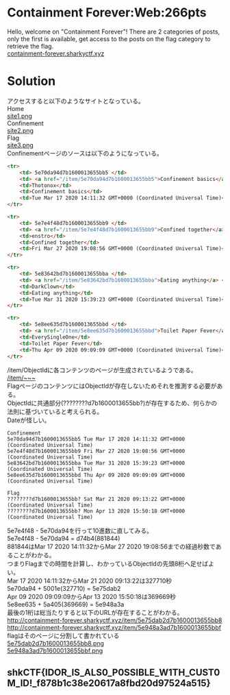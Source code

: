 # Containment Forever:Web:266pts
Hello, welcome on "Containment Forever"! There are 2 categories of posts, only the first is available, get access to the posts on the flag category to retrieve the flag.  
[containment-forever.sharkyctf.xyz](http://containment-forever.sharkyctf.xyz)  

# Solution
アクセスすると以下のようなサイトとなっている。  
Home  
[site1.png](site/site1.png)  
Confinement  
[site2.png](site/site2.png)  
Flag  
[site3.png](site/site3.png)  
Confinementページのソースは以下のようになっている。  
```html
<tr>
    <td> 5e70da94d7b1600013655bb5 </td>
    <td> <a href="/item/5e70da94d7b1600013655bb5">Confinement basics</a> </td>
    <td>Thotonox</td>
    <td>Confinement basics</td>
    <td>Tue Mar 17 2020 14:11:32 GMT+0000 (Coordinated Universal Time)</td>
</tr>

<tr>
    <td> 5e7e4f48d7b1600013655bb9 </td>
    <td> <a href="/item/5e7e4f48d7b1600013655bb9">Confined together</a> </td>
    <td>enstro</td>
    <td>Confined together</td>
    <td>Fri Mar 27 2020 19:08:56 GMT+0000 (Coordinated Universal Time)</td>
</tr>

<tr>
    <td> 5e83642bd7b1600013655bba </td>
    <td> <a href="/item/5e83642bd7b1600013655bba">Eating anything</a> </td>
    <td>DarkClown</td>
    <td>Eating anything</td>
    <td>Tue Mar 31 2020 15:39:23 GMT+0000 (Coordinated Universal Time)</td>
</tr>

<tr>
    <td> 5e8ee635d7b1600013655bbd </td>
    <td> <a href="/item/5e8ee635d7b1600013655bbd">Toilet Paper Fever</a> </td>
    <td>EverySingleOne</td>
    <td>Toilet Paper Fever</td>
    <td>Thu Apr 09 2020 09:09:09 GMT+0000 (Coordinated Universal Time)</td>
</tr>
```
/item/ObjectIdに各コンテンツのページが生成されているようである。  
[/item/~~~](site/item)  
FlagページのコンテンツにはObjectIdが存在しないためそれを推測する必要がある。  
ObjectIdに共通部分(????????d7b1600013655bb?)が存在するため、何らかの法則に基づいていると考えられる。  
Dateが怪しい。  
```text
Confinement
5e70da94d7b1600013655bb5 Tue Mar 17 2020 14:11:32 GMT+0000 (Coordinated Universal Time)
5e7e4f48d7b1600013655bb9 Fri Mar 27 2020 19:08:56 GMT+0000 (Coordinated Universal Time)
5e83642bd7b1600013655bba Tue Mar 31 2020 15:39:23 GMT+0000 (Coordinated Universal Time)
5e8ee635d7b1600013655bbd Thu Apr 09 2020 09:09:09 GMT+0000 (Coordinated Universal Time)

Flag
????????d7b1600013655bb? Sat Mar 21 2020 09:13:22 GMT+0000 (Coordinated Universal Time)
????????d7b1600013655bb? Mon Apr 13 2020 15:50:18 GMT+0000 (Coordinated Universal Time)
```
5e7e4f48 - 5e70da94を行って10進数に直してみる。  
5e7e4f48 - 5e70da94 = d74b4(881844)  
881844はMar 17 2020 14:11:32からMar 27 2020 19:08:56までの経過秒数であることがわかる。  
つまりFlagまでの時間を計算し、わかっているObjectIdの先頭8桁へ足せばよい。  
Mar 17 2020 14:11:32からMar 21 2020 09:13:22は327710秒  
5e70da94 + 5001e(327710) = 5e75dab2  
Apr 09 2020 09:09:09からApr 13 2020 15:50:18は369669秒  
5e8ee635 + 5a405(369669) = 5e948a3a  
最後の1桁は総当たりすると以下のURLが存在することがわかる。  
http://containment-forever.sharkyctf.xyz/item/5e75dab2d7b1600013655bb8  
http://containment-forever.sharkyctf.xyz/item/5e948a3ad7b1600013655bbf  
flagはそのページに分割して書かれている  
[5e75dab2d7b1600013655bb8.png](5e75dab2d7b1600013655bb8.png)  
[5e948a3ad7b1600013655bbf.png](5e948a3ad7b1600013655bbf.png)  

## shkCTF{IDOR_IS_ALS0_P0SSIBLE_W1TH_CUST0M_ID!_f878b1c38e20617a8fbd20d97524a515}